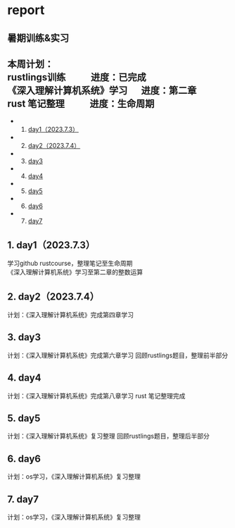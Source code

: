# report
暑期训练&实习
------------------------------
本周计划：  
rustlings训练        &emsp; &emsp;        进度：已完成  
《深入理解计算机系统》学习    &emsp;  进度：第二章  
 rust 笔记整理         &emsp; &emsp;    进度：生命周期  
------------------------------  
<!-- vscode-markdown-toc -->
* 1. [day1（2023.7.3）](#day1)
* 2. [day2（2023.7.4）](#day2)
* 3. [day3](#day3)
* 4. [day4](#day4)
* 5. [day5](#day5)
* 6. [day6](#day6)
* 7. [day7](#day7)

<!-- vscode-markdown-toc-config
	numbering=true
	autoSave=true
	/vscode-markdown-toc-config -->
<!-- /vscode-markdown-toc -->
##  1. <a name='day1'></a>day1（2023.7.3）
学习github rustcourse，整理笔记至生命周期  
《深入理解计算机系统》学习至第二章的整数运算  
##  2. <a name='day2'></a>day2（2023.7.4）
计划：《深入理解计算机系统》完成第四章学习
##  3. <a name='day3'></a>day3
计划：《深入理解计算机系统》完成第六章学习
      回顾rustlings题目，整理前半部分
##  4. <a name='day4'></a>day4
计划：《深入理解计算机系统》完成第八章学习
      rust 笔记整理完成
##  5. <a name='day5'></a>day5
计划：《深入理解计算机系统》复习整理
      回顾rustlings题目，整理后半部分
##  6. <a name='day6'></a>day6
计划：os学习，《深入理解计算机系统》复习整理
##  7. <a name='day7'></a>day7
计划：os学习，《深入理解计算机系统》复习整理
